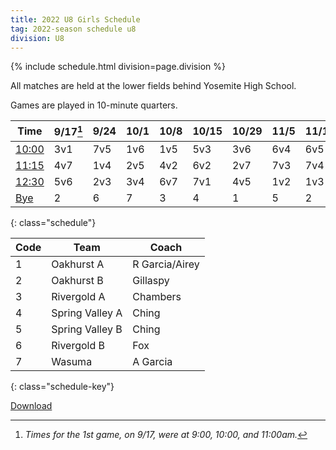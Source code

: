 ```yaml
---
title: 2022 U8 Girls Schedule
tag: 2022-season schedule u8
division: U8
---
```


{% include schedule.html division=page.division %}

All matches are held at the lower fields behind Yosemite High School.

Games are played in 10-minute quarters.

| Time         | 9/17[^1]| 9/24  | 10/1  | 10/8  | 10/15 | 10/29 | 11/5  | 11/12 | 11/19
|--------------|---------|-------|-------|-------|-------|-------|-------|-------|-------
| <u>10:00</u> | 3v1     | 7v5   | 1v6   | 1v5   | 5v3   | 3v6   | 6v4   | 6v5   | 4v3
| <u>11:15</u> | 4v7     | 1v4   | 2v5   | 4v2   | 6v2   | 2v7   | 7v3   | 7v4   | 5v2
| <u>12:30</u> | 5v6     | 2v3   | 3v4   | 6v7   | 7v1   | 4v5   | 1v2   | 1v3   | 6v1
| <u>Bye</u>   | 2       | 6     | 7     | 3     |  4    | 1     | 5     | 2     | 7
{: class="schedule"}


| Code  | Team            | Coach                         
|-------|-----------------|---------------
| 1     | Oakhurst A      | R Garcia/Airey
| 2     | Oakhurst B      | Gillaspy
| 3     | Rivergold A     | Chambers
| 4     | Spring Valley A | Ching
| 5     | Spring Valley B | Ching
| 6     | Rivergold B     | Fox
| 7     | Wasuma          | A Garcia
{: class="schedule-key"}


[Download](/schedules/2022/MAYSL-2022-U8-girls.pdf)

[^1]: *Times for the 1st game, on 9/17, were at 9:00, 10:00, and 11:00am.*
